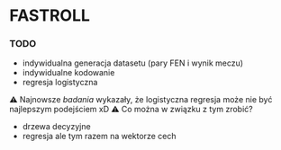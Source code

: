 # FASTROLL

### TODO
- indywidualna generacja datasetu (pary FEN i wynik meczu)
- indywidualne kodowanie
- regresja logistyczna

⚠ Najnowsze *badania* wykazały, że logistyczna regresja może nie być najlepszym podejściem xD ⚠
Co można w związku z tym zrobić?
- drzewa decyzyjne
- regresja ale tym razem na wektorze cech